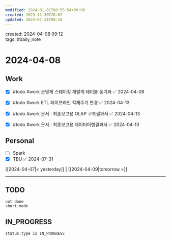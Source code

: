 ```yaml
---
modified: 2024-01-01T08:55:54+09:00
created: 2023-12-30T20:07
updated: 2024-07-31T09:10
---
```

created: 2024-04-08 09:12  
tags: #daily_note  
  
# 2024-04-08  

## Work

- [x] #todo #work 운영계 스테이징 개발계 테이블 동기화 ✅ 2024-04-08
- [x] #todo #work ETL 파이프라인 적재주기 변경 ✅ 2024-04-13
- [x] #todo #work 문서 : 최종보고용 OLAP 구축결과서 ✅ 2024-04-13
- [x] #todo #work 문서 : 최종보고용 데이터이행결과서 ✅ 2024-04-13


## Personal

- [ ] Spark
- [x] TBU   ✅ 2024-07-31

[[2024-04-07|< yesterday]] | [[2024-04-09|tomorrow >]]  
  
---  


## TODO
```tasks  
not done  
short mode  
```

## IN_PROGRESS
```tasks  
status.type is IN_PROGRESS
```

